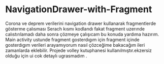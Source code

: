 # NavigationDrawer-with-Fragment
Corona ve deprem verilerini navigation drawer kullanarak fragmentlerde gösterme çalısması
Serach kısmı kodlandı fakat fragment uzerınde calıstırılamadı daha sonra çözmeye çalışıcam bu konuda yardıma hazırım. Main activity ustunde fragment gosterdıgım için  fragment içinde gosterdıgım verileri arayamıyorum nasıl çözceğime bakacağım ileri zamanlarda eklebilir.
Projede volley kutuphanesi kullanılmıştır.ekzersiz olduğu için ui cok detaylı ugrasmadım .
